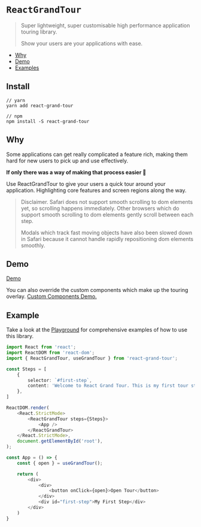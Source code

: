 # `ReactGrandTour`

> Super lightweight, super customisable high performance application touring library.
> 
> Show your users are your applications with ease.

<!-- START doctoc generated TOC please keep comment here to allow auto update -->
<!-- DON'T EDIT THIS SECTION, INSTEAD RE-RUN doctoc TO UPDATE -->

- [Why](#why)
- [Demo](#demo)
- [Examples](#examples)

<!-- END doctoc generated TOC please keep comment here to allow auto update -->

## Install

```
// yarn
yarn add react-grand-tour

// npm
npm install -S react-grand-tour
```

## Why
Some applications can get really complicated a feature rich, making them hard for new users to pick up and use effectively.

**If only there was a way of making that process easier 🤔**

Use ReactGrandTour to give  your users a quick tour around your application. Highlighting core features and screen regions along the way.

> Disclaimer. Safari does not support smooth scrolling to dom elements yet, so scrolling happens immediately. Other browsers which do support smooth scrolling to dom elements gently scroll between each step. 
> 
> Modals which track fast moving objects have also been slowed down in Safari because it cannot handle rapidly repositioning dom elements smoothly.

## Demo

[Demo](https://eitanelbaz.github.io/ReactGrandTour)

You can also override the custom components which make up the touring overlay.
[Custom Components Demo.](https://eitanelbaz.github.io/ReactGrandTour)



## Example

Take a look at the [Playground](https://github.com/EitanElbaz/ReactGrandTour/tree/main/playground) for comprehensive examples of how to use this library.

```typescript jsx
import React from 'react';
import ReactDOM from 'react-dom';
import { ReactGrandTour, useGrandTour } from 'react-grand-tour';

const Steps = [
    {
        selector: `#first-step`,
        content: 'Welcome to React Grand Tour. This is my first tour step!',
    },
]

ReactDOM.render(
    <React.StrictMode>
        <ReactGrandTour steps={Steps}>
            <App />
        </ReactGrandTour>
    </React.StrictMode>,
    document.getElementById('root'),
);

const App = () => {
    const { open } = useGrandTour();

    return (
        <div>
            <div>
                <button onClick={open}>Open Tour</button>
            </div>
            <div id="first-step">My First Step</div>
        </div>
    )
}

```